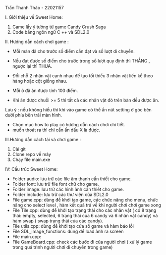 Trần Thanh Thảo - 22021157 



I. Giới thiệu về Sweet Home:
1. Game lấy ý tưởng từ game Candy Crush Saga
2. Code bằng ngôn ngữ C ++ và SDL2.0

II. Hướng dẫn cách chơi game :

+ Mỗi màn đã cho trước số điểm cần đạt và số lượt di chuyển.
+ Nếu đạt được số điểm cho trước trong số lượt quy định thì THẮNG , ngược lại thì THUA.

+ Đổi chỗ 2 nhân vật cạnh nhau để tạo tối thiểu 3 nhân vật liền kề theo hàng hoặc cột giống nhau.
+ Mỗi ô đã ăn được tính 100 điểm. 
+ Khi ăn được chuỗi >= 5 thì tất cả các nhân vật đó trên bàn đều được ăn.


Lưu ý : nếu không hiểu thì khi vào game có thể ấn nút setting ở góc bên dưới phía bên trái màn hình.
+ Chọn mục how to play có hướng dẫn cách chơi chi tiết.
+ muốn thoát ra thì chỉ cần ấn dấu X là được.

III.Hướng dẫn cách tải và chơi game :
1.  Cài git
2. Clone repo về máy
3. Chạy file main.exe

IV: Cấu trúc Sweet Home:

+ Folder audio: lưu trữ các file âm thanh cần thiết cho game.
+ Folder font: lưu trữ file font chữ cho game.
+ Folder image: lưu trữ các hình ảnh cần thiết cho game.
+ Folder include: lưu trữ các thư viện của SDL2.0
+ File game.cpp: dùng để khởi tạo game, các chức năng cho menu, chức năng cho select level , hàm kết quả trả về khi người chơi chơi game xong
+ File Tile.cpp: dùng để khởi tạo trạng thái cho các nhân vật ( có 8 trạng thái: empty, selected, 6 trạng thái của 6 candy và 6 nhân vật candy) và hàm swap ( swap trạng thái của các candy).
+ File utils.cpp: dùng để khởi tạo cửa sổ game và hàm báo lỗi
+ File SDL_image_functions: dùng để load ảnh ra screen
+ File main.cpp:
+ File GameBoard.cpp: check các bước đi của người chơi ( xử lý game trong quá trình người chơi di chuyển trong game)

